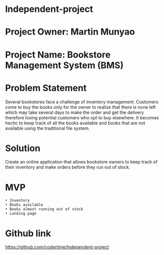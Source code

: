 # Independent-project

# Project Owner: Martin Munyao


# Project Name: Bookstore Management System (BMS)


# Problem Statement

Several bookstores face a challenge of inventory management. Customers come to buy the books only for the owner to realize that there is none left which may take several days to make the order and get the delivery therefore losing potential customers who opt to buy elsewhere. It becomes hectic to keep track of all the books available and books that are not available using the traditional file system. 


# Solution
Create an online application that allows bookstore owners to keep track of their inventory and make orders before they run out of stock.


# MVP
    • Inventory
    • Books available
    • Books almost running out of stock
    • Landing page



# Github link

https://github.com/codertinie/Independent-project

